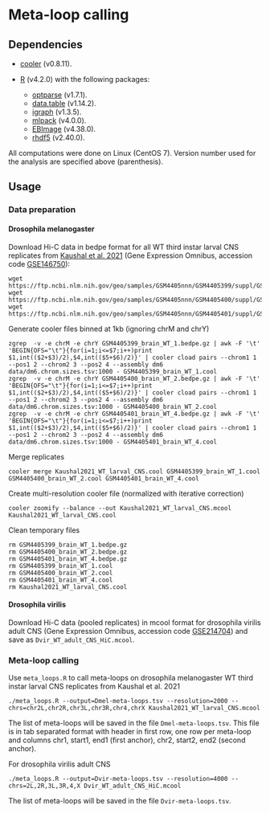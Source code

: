 
# Meta-loop calling


## Dependencies

* [cooler](https://github.com/open2c/cooler) (v0.8.11).

* [R](https://www.R-project.org) (v4.2.0) with the following packages:

  * [optparse](https://CRAN.R-project.org/package=optparse) (v1.7.1).
  * [data.table](https://CRAN.R-project.org/package=data.table) (v1.14.2).
  * [igraph](https://CRAN.R-project.org/package=igraph) (v1.3.5).
  * [mlpack](https://CRAN.R-project.org/package=mlpack) (v4.0.0).
  * [EBImage](http://bioconductor.org/packages/EBImage) (v4.38.0).
  * [rhdf5](https://bioconductor.org/packages/rhdf5/) (v2.40.0).

All computations were done on Linux (CentOS 7). Version number used for the analysis are specified above (parenthesis).


## Usage

### Data preparation

#### Drosophila melanogaster

Download Hi-C data in bedpe format for all WT third instar larval CNS replicates from [Kaushal et al. 2021](http://dx.doi.org/10.1038/s41467-021-21366-2) (Gene Expression Omnibus, accession code [GSE146750](https://www.ncbi.nlm.nih.gov/geo/query/acc.cgi?acc=GSE146750)):

```
wget https://ftp.ncbi.nlm.nih.gov/geo/samples/GSM4405nnn/GSM4405399/suppl/GSM4405399_brain_WT_1.bedpe.gz
wget https://ftp.ncbi.nlm.nih.gov/geo/samples/GSM4405nnn/GSM4405400/suppl/GSM4405400_brain_WT_2.bedpe.gz
wget https://ftp.ncbi.nlm.nih.gov/geo/samples/GSM4405nnn/GSM4405401/suppl/GSM4405401_brain_WT_4.bedpe.gz
```

Generate cooler files binned at 1kb (ignoring chrM and chrY)

```
zgrep  -v -e chrM -e chrY GSM4405399_brain_WT_1.bedpe.gz | awk -F '\t' 'BEGIN{OFS="\t"}{for(i=1;i<=$7;i++)print $1,int(($2+$3)/2),$4,int(($5+$6)/2)}' | cooler cload pairs --chrom1 1 --pos1 2 --chrom2 3 --pos2 4 --assembly dm6 data/dm6.chrom.sizes.tsv:1000 - GSM4405399_brain_WT_1.cool
zgrep  -v -e chrM -e chrY GSM4405400_brain_WT_2.bedpe.gz | awk -F '\t' 'BEGIN{OFS="\t"}{for(i=1;i<=$7;i++)print $1,int(($2+$3)/2),$4,int(($5+$6)/2)}' | cooler cload pairs --chrom1 1 --pos1 2 --chrom2 3 --pos2 4 --assembly dm6 data/dm6.chrom.sizes.tsv:1000 - GSM4405400_brain_WT_2.cool
zgrep  -v -e chrM -e chrY GSM4405401_brain_WT_4.bedpe.gz | awk -F '\t' 'BEGIN{OFS="\t"}{for(i=1;i<=$7;i++)print $1,int(($2+$3)/2),$4,int(($5+$6)/2)}' | cooler cload pairs --chrom1 1 --pos1 2 --chrom2 3 --pos2 4 --assembly dm6 data/dm6.chrom.sizes.tsv:1000 - GSM4405401_brain_WT_4.cool
```

Merge replicates

```
cooler merge Kaushal2021_WT_larval_CNS.cool GSM4405399_brain_WT_1.cool GSM4405400_brain_WT_2.cool GSM4405401_brain_WT_4.cool
```

Create multi-resolution cooler file (normalized with iterative correction)

```
cooler zoomify --balance --out Kaushal2021_WT_larval_CNS.mcool Kaushal2021_WT_larval_CNS.cool
```

Clean temporary files

```
rm GSM4405399_brain_WT_1.bedpe.gz
rm GSM4405400_brain_WT_2.bedpe.gz
rm GSM4405401_brain_WT_4.bedpe.gz
rm GSM4405399_brain_WT_1.cool
rm GSM4405400_brain_WT_2.cool
rm GSM4405401_brain_WT_4.cool
rm Kaushal2021_WT_larval_CNS.cool
```


#### Drosophila virilis

Download Hi-C data (pooled replicates) in mcool format for drosophila virilis adult CNS (Gene Expression Omnibus, accession code [GSE214704](https://www.ncbi.nlm.nih.gov/geo/query/acc.cgi?acc=GSE214704)) and save as `Dvir_WT_adult_CNS_HiC.mcool`.


### Meta-loop calling

Use `meta_loops.R` to call meta-loops on drosophila melanogaster WT third instar larval CNS replicates from Kaushal et al. 2021

```
./meta_loops.R --output=Dmel-meta-loops.tsv --resolution=2000 --chrs=chr2L,chr2R,chr3L,chr3R,chr4,chrX Kaushal2021_WT_larval_CNS.mcool
```

The list of meta-loops will be saved in the file `Dmel-meta-loops.tsv`. This file is in tab separated format with header in first row, one row per meta-loop and columns chr1, start1, end1 (first anchor), chr2, start2, end2 (second anchor). 


For drosophila virilis adult CNS

```
./meta_loops.R --output=Dvir-meta-loops.tsv --resolution=4000 --chrs=2L,2R,3L,3R,4,X Dvir_WT_adult_CNS_HiC.mcool
```

The list of meta-loops will be saved in the file `Dvir-meta-loops.tsv`.

